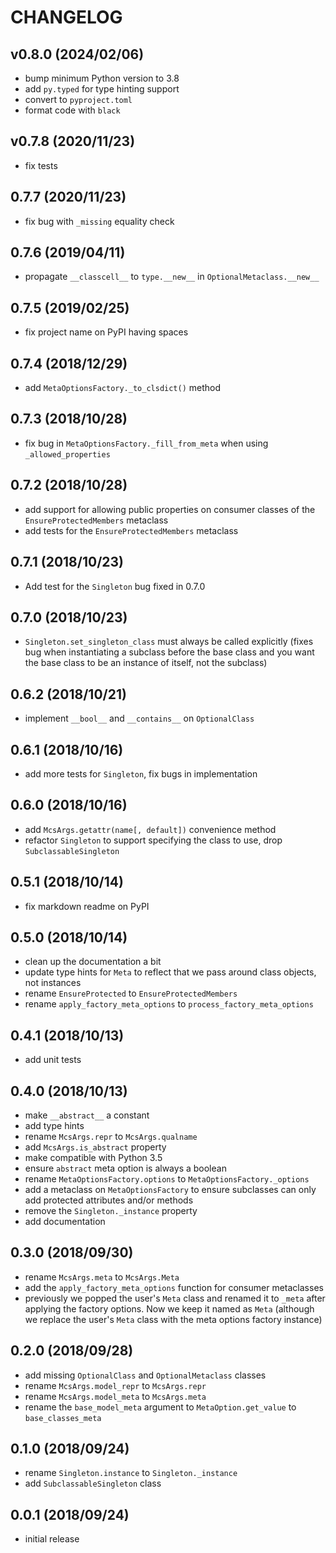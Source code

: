 # CHANGELOG

## v0.8.0 (2024/02/06)

- bump minimum Python version to 3.8
- add `py.typed` for type hinting support
- convert to `pyproject.toml`
- format code with `black`

## v0.7.8 (2020/11/23)

- fix tests

## 0.7.7 (2020/11/23)

- fix bug with `_missing` equality check

## 0.7.6 (2019/04/11)

- propagate `__classcell__` to `type.__new__` in `OptionalMetaclass.__new__`

## 0.7.5 (2019/02/25)

- fix project name on PyPI having spaces

## 0.7.4 (2018/12/29)

- add `MetaOptionsFactory._to_clsdict()` method

## 0.7.3 (2018/10/28)

- fix bug in `MetaOptionsFactory._fill_from_meta` when using `_allowed_properties`

## 0.7.2 (2018/10/28)

- add support for allowing public properties on consumer classes of the `EnsureProtectedMembers` metaclass
- add tests for the `EnsureProtectedMembers` metaclass

## 0.7.1 (2018/10/23)

- Add test for the `Singleton` bug fixed in 0.7.0

## 0.7.0 (2018/10/23)

- `Singleton.set_singleton_class` must always be called explicitly (fixes bug when instantiating a subclass before the base class and you want the base class to be an instance of itself, not the subclass)

## 0.6.2 (2018/10/21)

- implement `__bool__` and `__contains__` on `OptionalClass`

## 0.6.1 (2018/10/16)

- add more tests for `Singleton`, fix bugs in implementation

## 0.6.0 (2018/10/16)

- add `McsArgs.getattr(name[, default])` convenience method
- refactor `Singleton` to support specifying the class to use, drop `SubclassableSingleton`

## 0.5.1 (2018/10/14)

- fix markdown readme on PyPI

## 0.5.0 (2018/10/14)

- clean up the documentation a bit
- update type hints for `Meta` to reflect that we pass around class objects, not instances
- rename `EnsureProtected` to `EnsureProtectedMembers`
- rename `apply_factory_meta_options` to `process_factory_meta_options`

## 0.4.1 (2018/10/13)

- add unit tests

## 0.4.0 (2018/10/13)

- make `__abstract__` a constant
- add type hints
- rename `McsArgs.repr` to `McsArgs.qualname`
- add `McsArgs.is_abstract` property
- make compatible with Python 3.5
- ensure `abstract` meta option is always a boolean
- rename `MetaOptionsFactory.options` to `MetaOptionsFactory._options`
- add a metaclass on `MetaOptionsFactory` to ensure subclasses can only add protected attributes and/or methods
- remove the `Singleton._instance` property
- add documentation

## 0.3.0 (2018/09/30)

- rename `McsArgs.meta` to `McsArgs.Meta`
- add the `apply_factory_meta_options` function for consumer metaclasses
- previously we popped the user's `Meta` class and renamed it to `_meta` after applying the factory options. Now we keep it named as `Meta` (although we replace the user's `Meta` class with the meta options factory instance)

## 0.2.0 (2018/09/28)

- add missing `OptionalClass` and `OptionalMetaclass` classes
- rename `McsArgs.model_repr` to `McsArgs.repr`
- rename `McsArgs.model_meta` to `McsArgs.meta`
- rename the `base_model_meta` argument to `MetaOption.get_value` to `base_classes_meta`

## 0.1.0 (2018/09/24)

- rename `Singleton.instance` to `Singleton._instance`
- add `SubclassableSingleton` class

## 0.0.1 (2018/09/24)
 
- initial release
